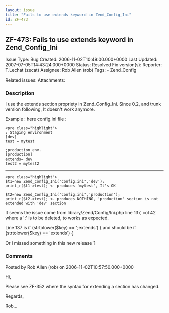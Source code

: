 ```yaml
---
layout: issue
title: "Fails to use extends keyword in Zend_Config_Ini"
id: ZF-473
---
```


ZF-473: Fails to use extends keyword in Zend\_Config\_Ini
---------------------------------------------------------

 Issue Type: Bug Created: 2006-11-02T10:49:00.000+0000 Last Updated: 2007-07-05T14:43:24.000+0000 Status: Resolved Fix version(s): 
 Reporter:  T.Lechat (zecat)  Assignee:  Rob Allen (rob)  Tags: - Zend\_Config
 
 Related issues: 
 Attachments: 
### Description

I use the extends section propriety in Zend\_Config\_Ini. Since 0.2, and trunk version following, It doesn't work anymore.

Example : here config.ini file :

 
    <pre class="highlight">
    ; Staging environment
    [dev]
    test = mytest
    
    ;production env.
    [production]
    extends= dev
    test2 = mytest2


- - - - - -


    <pre class="highlight">
    $t1=new Zend_Config_Ini('config.ini','dev');
    print_r($t1->test); <- produces 'mytest', It's OK
    
    $t2=new Zend_Config_Ini('config.ini','production');
    print_r($t2->test); <- produces NOTHING, 'production' section is not extended with 'dev' section


It seems the issue come from library/Zend/Config/Ini.php line 137, col 42 where a ';' is to be deleted, to works as expected.

Line 137 is if (strtolower($key) == ';extends') { and should be if (strtolower($key) == 'extends') {

Or I missed something in this new release ?

 

 

### Comments

Posted by Rob Allen (rob) on 2006-11-02T10:57:50.000+0000

Hi,

Please see ZF-352 where the syntax for extending a section has changed.

Regards,

Rob...

 

 